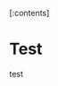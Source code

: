 <!-- 
title: オフラインとオンラインにおける良さ悪さ
date: 2021-03-04T20:00:00+09:00
draft: true
description: 
image: 
icon: 😎
-->

[:contents]

# Test
test
